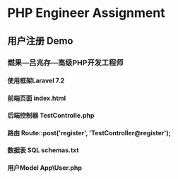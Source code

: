 # PHP Engineer Assignment

## 用户注册 Demo

### 燃果—吕兆存—高级PHP开发工程师

#### 使用框架Laravel 7.2

#### 前端页面 index.html

#### 后端控制器 TestControlle.php

#### 路由 Route::post('register', 'TestController@register');

#### 数据表 SQL schemas.txt

#### 用户Model App\User.php
